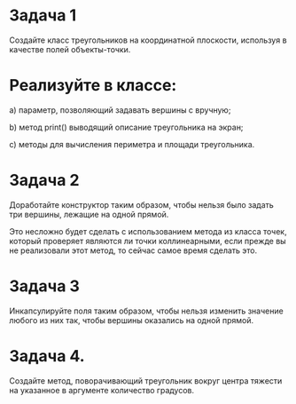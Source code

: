# Задача 1
Создайте класс треугольников на координатной плоскости,
используя в качестве полей объекты-точки.

# Реализуйте в классе:
a) параметр, позволяющий задавать вершины с вручную;

b) метод print() выводящий описание треугольника на экран;

c) методы для вычисления периметра и площади треугольника.

# Задача 2
Доработайте конструктор таким образом, чтобы нельзя было задать три вершины,
лежащие на одной прямой.

Это несложно будет сделать с использованием метода из класса точек,
который проверяет являются ли точки коллинеарными,
если прежде вы не реализовали этот метод, то сейчас самое время сделать это.

# Задача 3
Инкапсулируйте поля таким образом, чтобы нельзя изменить значение
любого из них так, чтобы вершины оказались на одной прямой.

# Задача 4. 
Создайте метод, поворачивающий треугольник вокруг центра
тяжести на указанное в аргументе количество градусов.
